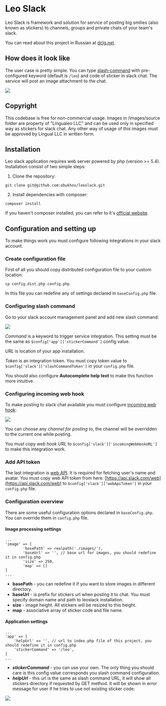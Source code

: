 Leo Slack
=========

Leo Slack is framework and solution for service of posting big smilies (also known as stickers) to channels, groups and private chats of your team's slack.

You can read about this project in Russian at [dclg.net](http://dclg.net/2015/10/30/leo-slack/).

How does it look like
---------------------------

The user case is pretty simple. You can type [slash-command](https://api.slack.com/slash-commands) with pre-configured keyword (default is ```/leo```) and code of sticker in slack chat. The service will post an image attachment to the chat.

![](http://dclg.net/wp-content/uploads/2015/10/leoslackHowitlookslike.png) 

Copyright
-------------

This codebase is free for non-commercial usage. Images in /images/source folder are property of "Lingualeo LLC" and can be used only in specified way as stickers for slack chat. Any other way of usage of this images must be approved by Lingual LLC in written form.

Installation
--------------

Leo slack application requires web server powered by php (version >= 5.4). Installation consist of two simple steps:

1. Clone the repository:
```
git clone git@github.com:obukhov/leoslack.git
```
2. Install dependencies with composer:
```
composer install
```

If you haven't composer installed, you can refer to it's [official website](https://getcomposer.org/).

Configuration and setting up
----------------------------

To make things work you must configure following integrations in your slack account.

### Create configuration file

First of all you should copy distributed configuration file to your custom location:

```
cp config.dist.php config.php
```

In this file you can redefine any of settings declared in ```baseConfig.php``` file.

### Configuring slash command

Go to your slack account management panel and add new slash command:

![](http://dclg.net/wp-content/uploads/2015/10/screenshot3.png)

*Command* is a keyword to trigger service integration. This setting must be the same as  ```$config['app']['stickerCommand']``` config value.

*URL* is location of your app installation.

*Token* is an integration token. You must copy token value to  ```$config['slack']['slashCommandToken']``` in your ```config.php``` file.

You should also configure **Autocomplete help text** to make this function more intuitive.

### Configuring incoming web hook

To make posting to slack chat available you must configure [incoming  web hook](https://api.slack.com/incoming-webhooks):

![](http://dclg.net/wp-content/uploads/2015/10/leoslackIncomingWebHook.png)

You can choose any *channel for posting to*, the channel will be overridden to the current one while posting.
 
You must copy *web hook URL* to ```$config['slack']['incomingWebHookURL']``` to make this integration work.

### Add API token

The last integration is [web API](https://api.slack.com/web). It is required for fetching user's name and avatar. You must copy web API token from here: [https://api.slack.com/web](https://api.slack.com/web) to  ```$config['slack']['webApiToken']```  in your ```config.php``` file.

### Configuration overview

There are some useful configuration options declared in ```baseConfig.php```. You can override them in ```config.php``` file.

#### Image processing settings

```
...
'image' => [
        'basePath' => realpath('./images/'),
        'baseUrl' => '', // base url for images, you should redefine it in config.php
        'size' => 250,
        'map' => []
]        
...
```

- **basePath** - you can redefine it if you want to store images in different directory.
- **baseUrl** - is prefix for stickers url when posting it to chat. You must specify domain name and path to leoslack installation.
- **size** - image height. All stickers will be resized to this height.
- **map** - associative array of sticker code and file name.

#### Application settings

```
...
'app' => [
	'helpUrl' => '', // url to index.php file of this project, you should redefine it in config.php
	'stickerCommand' => '/leo',
]
...
```

- ***stickerCommand*** - you can use your own. The only thing you should care is this config value corresponds you slash command configuration.
- ***helpUrl*** - this url is the same as slash command URL, it will show all stickers directory if requested by GET method. It will be shown in error message for user if he tries to use not existing sticker code:

![](http://dclg.net/wp-content/uploads/2015/10/leoslackHelp.png)
